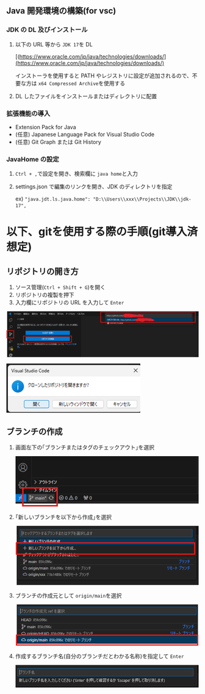 ## Java 開発環境の構築(for vsc)

### JDK の DL 及びインストール

1. 以下の URL 等から `JDK 17`を DL
   
   [(https://www.oracle.com/jp/java/technologies/downloads/](https://www.oracle.com/jp/java/technologies/downloads/)

   インストーラを使用すると PATH やレジストリに設定が追加されるので、不要な方は `x64 Compressed Archive`を使用する
3. DL したファイルをインストールまたはディレクトリに配置

### 拡張機能の導入

- Extension Pack for Java
- (任意) Japanese Language Pack for Visual Studio Code
- (任意) Git Graph または Git History

### JavaHome の設定

1. `Ctrl + ,`で設定を開き、検索欄に `java home`と入力
2. settings.json で編集のリンクを開き、JDK のディレクトリを指定
   
   ex) `"java.jdt.ls.java.home": "D:\\Users\\xxx\\Projects\\JDK\\jdk-17",`


# 以下、gitを使用する際の手順(git導入済想定)

## リポジトリの開き方

1. ソース管理(`Ctrl + Shift + G`)を開く
2. リポジトリの複製を押下
3. 入力欄にリポジトリの URL を入力して `Enter`

![1728177959287](image/readme/1728177959287.png)

![1728178149376](image/readme/1728178149376.png)

## ブランチの作成

1. 画面左下の｢ブランチまたはタグのチェックアウト｣を選択

   ![1728178880985](image/readme/1728178880985.png)
2. ｢新しいブランチを以下から作成｣を選択

   ![1728178937600](image/readme/1728178937600.png)
3. ブランチの作成元として `origin/main`を選択

   ![1728178650037](image/readme/1728178650037.png)
4. 作成するブランチ名(自分のブランチだとわかる名称)を指定して `Enter`

   ![1728178677337](image/readme/1728178677337.png)
